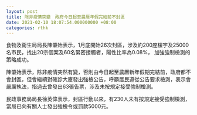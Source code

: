 ```yaml
---
layout: post
title: 除非疫情突變　政府今日起至農曆年假完結前不封區
date: 2021-02-10 18:07:54.000000000 +08:00
categories: rthk
---
```


食物及衞生局局長陳肇始表示，1月底開始26次封區，涉及約200座樓宇及25000名市民，找出20宗個案及60名緊密接觸者，陽性比率為0.08%，
加強強制檢測的策略成功。

陳肇始表示，除非疫情突然有變，否則由今日起至農曆新年假期完結前，政府都不會封區，但會繼續對確診大廈發出強檢公告，呼籲居民遵從公告要求檢測，表示會嚴厲執法，指過去曾發出63張告票，涉及未按規定接受強制檢測。

民政事務局局長徐英偉表示，封區行動以來，有230人未有按規定接受強制檢測，當局已向有關人士發出強檢令或罰款5000元。
